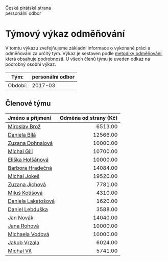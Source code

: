 Česká pirátská strana  
personální odbor

Týmový výkaz odměňování
===========================

V tomtu výkazu zveřejňujeme základní informace o vykonané práci a odměňování
za určitý tým. Výkaz je sestaven podle [metodiky odměňování][metodika],
která obsahuje podrobnosti. U všech členů týmu je uveden odkaz na podrobný osobní výkaz.

Tým:                     | personální odbor
-----------------------  | --------------------
Období:                  | 2017-03

Členové týmu
--------------

| Jméno a příjmení                          |   Odměna od strany (Kč) |
|:------------------------------------------|------------------------:|
| [Miroslav Brož](miroslav-broz/)           |                 6513.00 |
| [Daniela Bílá](daniela-bila/)             |                12566.00 |
| [Zuzana Dohnalová](zuzana-dohnalova/)     |                10000.00 |
| [Michal Gill](michal-gill/)               |                10700.00 |
| [Eliška Holšánová](eliska-holsanova/)     |                10000.00 |
| [Barbora Hradečná](barbora-hradecna/)     |                14084.00 |
| [Michal Jokeš](michal-jokes/)             |                19520.00 |
| [Zuzana Jíchová](zuzana-jichova/)         |                 7781.00 |
| [Miluš Kotišová](milus-kotisova/)         |                 4310.00 |
| [Daniela Lakatošová](daniela-lakatosova/) |                 1620.00 |
| [Daniel Lebduška](daniel-lebduska/)       |                 3588.00 |
| [Jan Novák](jan-novak/)                   |                14040.00 |
| [Jana Rohová](jana-rohova/)               |                10000.00 |
| [Michaela Vodová](michaela-vodova/)       |                10000.00 |
| [Jakub Vrzala](jakub-vrzala/)             |                 6024.00 |
| [Michal Vít](michal-vit/)                 |                 5741.00 |


[metodika]: https://redmine.pirati.cz/projects/po/wiki/Odmenovani
